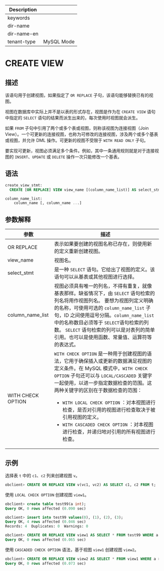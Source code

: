 | Description   |                 |
|---------------|-----------------|
| keywords      |                 |
| dir-name      |                 |
| dir-name-en   |                 |
| tenant-type   | MySQL Mode      |

# CREATE VIEW

## 描述

该语句用于创建视图，如果指定了 `OR REPLACE` 子句，该语句能够替换已有的视图。

视图在数据库中实际上并不是以表的形式存在，视图是作为在 `CREATE VIEW` 语句中指定的 `SELECT` 语句的结果而派生出来的，每次使用时视图就会派生。

如果 `FROM` 子句中引用了两个或多个表或视图，则称该视图为连接视图（Join View）。一个可更新的连接视图，也称为可修改的连接视图，涉及两个或多个基表或视图，并允许 DML 操作。可更新的视图不受限于 `WITH READ ONLY` 子句。

要实现可更新，视图必须满足多个条件。例如，其中一条通用规则就是对于连接视图的 `INSERT`、`UPDATE` 或 `DELETE` 操作一次只能修改一个基表。

## 语法

```sql
create_view_stmt:
  CREATE [OR REPLACE] VIEW view_name [(column_name_list)] AS select_stmt WHERE condition [WITH {LOCAL | CASCADED} CHECK OPTION];

column_name_list:
    column_name [, column_name ...]
```

## 参数解释

|      **参数**      |                                                                                                                      **描述**                                                                                                                       |
|------------------|---------------------------------------------------------------------------------------------------------------------------------------------------------------------------------------------------------------------------------------------------|
| OR REPLACE       | 表示如果要创建的视图名称已存在，则使用新的定义重新创建视图。                                                                                                                                                                                                                    |
| view_name        | 视图名。                                                                                                                                                                                                                                              |
| select_stmt      | 是一种 `SELECT` 语句。它给出了视图的定义。该语句可以从基表或其他视图进行选择。                                                                                                                                                                                                      |
| column_name_list | 视图必须具有唯一的列名，不得有重复，就像基表那样。缺省情况下，由 `SELECT` 语句检索的列名将用作视图列名。 要想为视图列定义明确的名称，可使用可选的 `column_name_list` 子句，ID 之间使用逗号分隔。`column_name_list` 中的名称数目必须等于 `SELECT`语句检索的列数。 `SELECT` 语句检索的列可以是对表列的简单引用。也可以是使用函数、常量值、运算符等的表达式。 |
| WITH CHECK OPTION | `WITH CHECK OPTION` 是一种用于创建视图的语法，它用于确保插入或更新的数据满足视图的定义条件。在 MySQL 模式中，`WITH CHECK OPTION` 子句还可以与 `LOCAL/CASCADED` 关键字一起使用，以进一步指定数据检查的范围。这两种关键字的区别在于数据检查的范围：<ul><li> `WITH LOCAL CHECK OPTION` ：对本视图进行检查，是否对引用的视图进行检查取决于被引用视图的定义。   </li><li> `WITH CASCADED CHECK OPTION` ：对本视图进行检查，并递归地对引用的所有视图进行检查。</li></ul>  |

## 示例

选择表 `t` 中的 `c1`、`c2` 列来创建视图 `v`。

```sql
obclient> CREATE OR REPLACE VIEW v(vc1, vc2) AS SELECT c1, c2 FROM t;
```

使用 `LOCAL CHECK OPTION` 创建视图 `view1`。

```sql
obclient> create table test99(a int);
Query OK, 0 rows affected (0.090 sec)

obclient> insert into test99 values(0), (1), (2), (3);
Query OK, 4 rows affected (0.046 sec)
Records: 4  Duplicates: 0  Warnings: 0

obclient> CREATE OR REPLACE VIEW view1 AS SELECT * FROM test99 WHERE a > 0 WITH LOCAL CHECK OPTION;
Query OK, 0 rows affected (0.065 sec)
```

使用 `CASCADED CHECK OPTION` 语法，基于视图 `view1` 创建视图 `view2`。

```sql
obclient> CREATE OR REPLACE VIEW view2 AS SELECT * FROM view1 WHERE a > 1 WITH CASCADED CHECK OPTION;
Query OK, 0 rows affected (0.073 sec)
```
